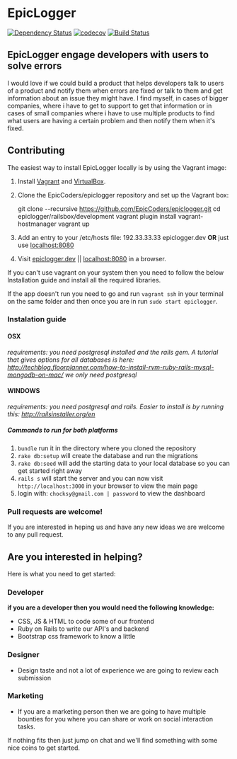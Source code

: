# EpicLogger

[![Dependency Status](https://gemnasium.com/EpicCoders/epiclogger.svg)](https://gemnasium.com/EpicCoders/epiclogger)
[![codecov](https://codecov.io/gh/EpicCoders/epiclogger/branch/master/graph/badge.svg)](https://codecov.io/gh/EpicCoders/epiclogger)
[![Build Status](https://travis-ci.org/EpicCoders/epiclogger.svg?branch=master)](https://travis-ci.org/EpicCoders/epiclogger)

## EpicLogger engage developers with users to solve errors

I would love if we could build a product that helps developers talk to users of a product and notify them when errors are fixed or talk to them and get information about an issue they might have. I find myself, in cases of bigger companies, where i have to get to support to get that information or in cases of small companies where i have to use multiple products to find what users are having a certain problem and then notify them when it's fixed.

## Contributing

The easiest way to install EpicLogger locally is by using the Vagrant image:

  1. Install [Vagrant](https://www.vagrantup.com/downloads.html) and [VirtualBox](https://www.virtualbox.org/wiki/Downloads).
  2. Clone the EpicCoders/epiclogger repository and set up the Vagrant box:

        git clone --recursive https://github.com/EpicCoders/epiclogger.git
        cd epiclogger/railsbox/development
        vagrant plugin install vagrant-hostmanager
        vagrant up

  3. Add an entry to your /etc/hosts file: 192.33.33.33 epiclogger.dev __OR__ just use [localhost:8080](http://localhost:8080)
  4. Visit [epiclogger.dev](http://epiclogger.dev) || [localhost:8080](http://localhost:8080) in a browser.

If you can't use vagrant on your system then you need to follow the below Installation guide and install all the required libraries.

If the app doesn't run you need to go and run ```vagrant ssh``` in your terminal on the same folder and then once you are in run ```sudo start epiclogger```.

### Instalation guide

#### OSX

*requirements: you need postgresql installed and the rails gem. A tutorial that gives options for all databases is here: http://techblog.floorplanner.com/how-to-install-rvm-ruby-rails-mysql-mongodb-on-mac/ we only need postgresql*

#### WINDOWS

*requirements: you need postgresql and rails. Easier to install is by running this: http://railsinstaller.org/en*

##### Commands to run for both platforms

1. `bundle` run it in the directory where you cloned the repository
1. `rake db:setup` will create the database and run the migrations
1. `rake db:seed` will add the starting data to your local database so you can get started right away
1. `rails s` will start the server and you can now visit `http://localhost:3000` in your browser to view the main page
1. login with: `chocksy@gmail.com | password` to view the dashboard

### Pull requests are welcome!

If you are interested in heping us and have any new ideas we are welcome to any pull request.

## Are you interested in helping?

Here is what you need to get started:

### Developer

__if you are a developer then you would need the following knowledge:__
- CSS, JS & HTML to code some of our frontend
- Ruby on Rails to write our API's and backend
- Bootstrap css framework to know a little

### Designer

- Design taste and not a lot of experience we are going to review each submission

### Marketing

- If you are a marketing person then we are going to have multiple bounties for you where you can share or work on social interaction tasks. 

If nothing fits then just jump on chat and we'll find something with some nice coins to get started.

